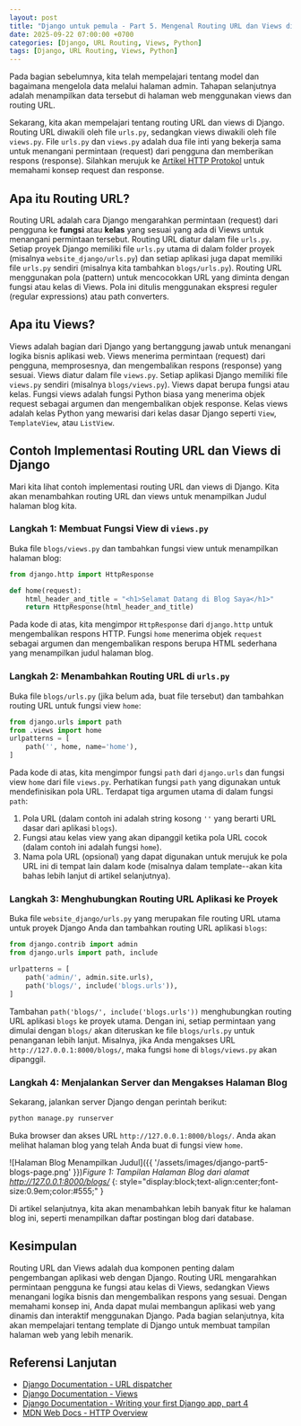 ```yaml
---
layout: post
title: "Django untuk pemula - Part 5. Mengenal Routing URL dan Views di Django"
date: 2025-09-22 07:00:00 +0700
categories: [Django, URL Routing, Views, Python]
tags: [Django, URL Routing, Views, Python]
---
```


Pada bagian sebelumnya, kita telah mempelajari tentang model dan bagaimana mengelola data melalui halaman admin. Tahapan selanjutnya adalah menampilkan data tersebut di halaman web menggunakan views dan routing URL.

Sekarang, kita akan mempelajari tentang routing URL dan views di Django. Routing URL diwakili oleh file `urls.py`, sedangkan views diwakili oleh file `views.py`. File `urls.py` dan `views.py` adalah dua file inti yang bekerja sama untuk menangani permintaan (request) dari pengguna dan memberikan respons (response). Silahkan merujuk ke [Artikel HTTP Protokol](https://developer.mozilla.org/en-US/docs/Web/HTTP/Overview) untuk memahami konsep request dan response.

## Apa itu Routing URL?
Routing URL adalah cara Django mengarahkan permintaan (request) dari pengguna ke **fungsi** atau **kelas** yang sesuai yang ada di Views untuk menangani permintaan tersebut.
Routing URL diatur dalam file `urls.py`. Setiap proyek Django memiliki file `urls.py` utama di dalam folder proyek (misalnya `website_django/urls.py`) dan setiap aplikasi juga dapat memiliki file `urls.py` sendiri (misalnya kita tambahkan `blogs/urls.py`).
Routing URL menggunakan pola (pattern) untuk mencocokkan URL yang diminta dengan fungsi atau kelas di Views. Pola ini ditulis menggunakan ekspresi reguler (regular expressions) atau path converters.
## Apa itu Views?
Views adalah bagian dari Django yang bertanggung jawab untuk menangani logika bisnis aplikasi web. Views menerima permintaan (request) dari pengguna, memprosesnya, dan mengembalikan respons (response) yang sesuai.
Views diatur dalam file `views.py`. Setiap aplikasi Django memiliki file `views.py` sendiri (misalnya `blogs/views.py`).
Views dapat berupa fungsi atau kelas. Fungsi views adalah fungsi Python biasa yang menerima objek request sebagai argumen dan mengembalikan objek response. Kelas views adalah kelas Python yang mewarisi dari kelas dasar Django seperti `View`, `TemplateView`, atau `ListView`.
## Contoh Implementasi Routing URL dan Views di Django
Mari kita lihat contoh implementasi routing URL dan views di Django. Kita akan menambahkan routing URL dan views untuk menampilkan Judul halaman blog kita.
### Langkah 1: Membuat Fungsi View di `views.py`
Buka file `blogs/views.py` dan tambahkan fungsi view untuk menampilkan halaman blog:
```python
from django.http import HttpResponse

def home(request):
    html_header_and_title = "<h1>Selamat Datang di Blog Saya</h1>"
    return HttpResponse(html_header_and_title)
```
Pada kode di atas, kita mengimpor `HttpResponse` dari `django.http` untuk mengembalikan respons HTTP. Fungsi `home` menerima objek `request` sebagai argumen dan mengembalikan respons berupa HTML sederhana yang menampilkan judul halaman blog.

### Langkah 2: Menambahkan Routing URL di `urls.py`
Buka file `blogs/urls.py` (jika belum ada, buat file tersebut) dan tambahkan routing URL untuk fungsi view `home`:
```python
from django.urls import path
from .views import home
urlpatterns = [
    path('', home, name='home'),
]
```
Pada kode di atas, kita mengimpor fungsi `path` dari `django.urls` dan fungsi view `home` dari file `views.py`. Perhatikan fungsi `path` yang digunakan untuk mendefinisikan pola URL. Terdapat tiga argumen utama di dalam fungsi `path`:
1. Pola URL (dalam contoh ini adalah string kosong `''` yang berarti URL dasar dari aplikasi `blogs`).
2. Fungsi atau kelas view yang akan dipanggil ketika pola URL cocok (dalam contoh ini adalah fungsi `home`).
3. Nama pola URL (opsional) yang dapat digunakan untuk merujuk ke pola URL ini di tempat lain dalam kode (misalnya dalam template--akan kita bahas lebih lanjut di artikel selanjutnya).


### Langkah 3: Menghubungkan Routing URL Aplikasi ke Proyek
Buka file `website_django/urls.py` yang merupakan file routing URL utama untuk proyek Django Anda dan tambahkan routing URL aplikasi `blogs`:
```python
from django.contrib import admin
from django.urls import path, include

urlpatterns = [
    path('admin/', admin.site.urls),
    path('blogs/', include('blogs.urls')),
]
```
Tambahan `path('blogs/', include('blogs.urls'))` menghubungkan routing URL aplikasi `blogs` ke proyek utama. Dengan ini, setiap permintaan yang dimulai dengan `blogs/` akan diteruskan ke file `blogs/urls.py` untuk penanganan lebih lanjut. Misalnya, jika Anda mengakses URL `http://127.0.0.1:8000/blogs/`, maka fungsi `home` di `blogs/views.py` akan dipanggil.
### Langkah 4: Menjalankan Server dan Mengakses Halaman Blog
Sekarang, jalankan server Django dengan perintah berikut:
```bash
python manage.py runserver
```
Buka browser dan akses URL `http://127.0.0.1:8000/blogs/`. Anda akan melihat halaman blog yang telah Anda buat di fungsi view `home`.

![Halaman Blog Menampilkan Judul]({{ '/assets/images/django-part5-blogs-page.png' }})*Figure 1: Tampilan Halaman Blog dari alamat http://127.0.0.1:8000/blogs/*
{: style="display:block;text-align:center;font-size:0.9em;color:#555;" }

Di artikel selanjutnya, kita akan menambahkan lebih banyak fitur ke halaman blog ini, seperti menampilkan daftar postingan blog dari database.
## Kesimpulan
Routing URL dan Views adalah dua komponen penting dalam pengembangan aplikasi web dengan Django. Routing URL mengarahkan permintaan pengguna ke fungsi atau kelas di Views, sedangkan Views menangani logika bisnis dan mengembalikan respons yang sesuai. Dengan memahami konsep ini, Anda dapat mulai membangun aplikasi web yang dinamis dan interaktif menggunakan Django. Pada bagian selanjutnya, kita akan mempelajari tentang template di Django untuk membuat tampilan halaman web yang lebih menarik.

## Referensi Lanjutan
- [Django Documentation - URL dispatcher](https://docs.djangoproject.com/en/stable/topics/http/urls/)
- [Django Documentation - Views](https://docs.djangoproject.com/en/stable/topics/http/views/)
- [Django Documentation - Writing your first Django app, part 4](https://docs.djangoproject.com/en/stable/intro/tutorial04/)
- [MDN Web Docs - HTTP Overview](https://developer.mozilla.org/en-US/docs/Web/HTTP/Overview)